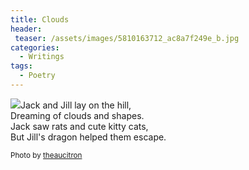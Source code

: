 ```yaml
---
title: Clouds
header:
 teaser: /assets/images/5810163712_ac8a7f249e_b.jpg
categories:
  - Writings
tags:
  - Poetry
---
```

<img src="https://douglangille.github.io/assets/images/5810163712_ac8a7f249e_b.jpg">Jack and Jill lay on the hill,  
Dreaming of clouds and shapes.  
Jack saw rats and cute kitty cats,  
But Jill's dragon helped them escape.

<small>Photo by <a href="http://www.flickr.com/photos/9190330@N06/5810163712">theaucitron</a></small>